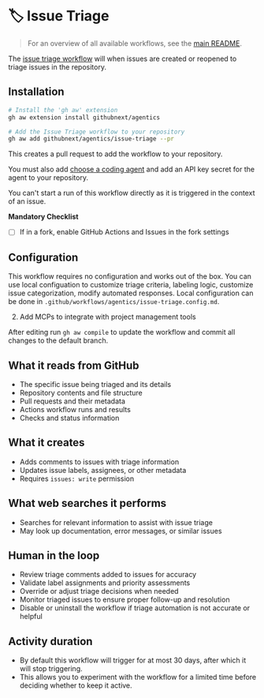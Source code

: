 # 🏷️ Issue Triage

> For an overview of all available workflows, see the [main README](../README.md).

The [issue triage workflow](../workflows/issue-triage.md?plain=1) will when issues are created or reopened to triage issues in the repository.

## Installation

```bash
# Install the 'gh aw' extension
gh aw extension install githubnext/agentics

# Add the Issue Triage workflow to your repository
gh aw add githubnext/agentics/issue-triage --pr
```

This creates a pull request to add the workflow to your repository.

You must also add [choose a coding agent](https://githubnext.github.io/gh-aw/reference/engines/) and add an API key secret for the agent to your repository.

You can't start a run of this workflow directly as it is triggered in the context of an issue.

**Mandatory Checklist**

* [ ] If in a fork, enable GitHub Actions and Issues in the fork settings

## Configuration

This workflow requires no configuration and works out of the box. You can use local configuation to customize triage criteria, labeling logic, customize issue categorization, modify automated responses. Local configuration can be done in `.github/workflows/agentics/issue-triage.config.md`.

2. Add MCPs to integrate with project management tools

After editing run `gh aw compile` to update the workflow and commit all changes to the default branch.

## What it reads from GitHub

- The specific issue being triaged and its details
- Repository contents and file structure
- Pull requests and their metadata
- Actions workflow runs and results
- Checks and status information

## What it creates

- Adds comments to issues with triage information
- Updates issue labels, assignees, or other metadata
- Requires `issues: write` permission

## What web searches it performs

- Searches for relevant information to assist with issue triage
- May look up documentation, error messages, or similar issues

## Human in the loop

- Review triage comments added to issues for accuracy
- Validate label assignments and priority assessments
- Override or adjust triage decisions when needed
- Monitor triaged issues to ensure proper follow-up and resolution
- Disable or uninstall the workflow if triage automation is not accurate or helpful

## Activity duration

- By default this workflow will trigger for at most 30 days, after which it will stop triggering. 
- This allows you to experiment with the workflow for a limited time before deciding whether to keep it active.
